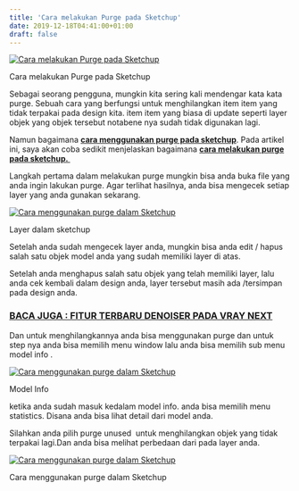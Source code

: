 ```yaml
---
title: 'Cara melakukan Purge pada Sketchup'
date: 2019-12-18T04:41:00+01:00
draft: false
---
```


[![Cara melakukan Purge pada Sketchup ](https://1.bp.blogspot.com/-vyj2dDwtfLc/XfmihNUO-KI/AAAAAAAAGl0/D1mPoDkVvL0fZhHW_wZ-yro_zwAUsdi4gCEwYBhgL/s640/su-opengraph.jpg "Cara melakukan Purge pada Sketchup ")](https://1.bp.blogspot.com/-vyj2dDwtfLc/XfmihNUO-KI/AAAAAAAAGl0/D1mPoDkVvL0fZhHW_wZ-yro_zwAUsdi4gCEwYBhgL/s1600/su-opengraph.jpg)

Cara melakukan Purge pada Sketchup 

  
Sebagai seorang pengguna, mungkin kita sering kali mendengar kata kata purge. Sebuah cara yang berfungsi untuk menghilangkan item item yang tidak terpakai pada design kita. item item yang biasa di update seperti layer objek yang objek tersebut notabene nya sudah tidak digunakan lagi. 

  

Namun bagaimana [**cara menggunakan purge pada sketchup**](https://zulfimuhammad98.blogspot.com/2019/12/cara-melakukan-purge-pada-sketchup.html). Pada artikel ini, saya akan coba sedikit menjelaskan bagaimana **[cara melakukan purge pada sketchup. ](https://zulfimuhammad98.blogspot.com/2019/12/cara-melakukan-purge-pada-sketchup.html)**

  

Langkah pertama dalam melakukan purge mungkin bisa anda buka file yang anda ingin lakukan purge. Agar terlihat hasilnya, anda bisa mengecek setiap layer yang anda gunakan sekarang. 

  

[![Cara menggunakan purge dalam Sketchup ](https://1.bp.blogspot.com/-G1P-bozulsc/Xfmc-cn5SDI/AAAAAAAAGko/bB-5d-7T2oA5VQh95Pp3aPHMAZEBMpjmQCLcBGAsYHQ/s320/Layer.png "Cara menggunakan purge dalam Sketchup ")](https://1.bp.blogspot.com/-G1P-bozulsc/Xfmc-cn5SDI/AAAAAAAAGko/bB-5d-7T2oA5VQh95Pp3aPHMAZEBMpjmQCLcBGAsYHQ/s1600/Layer.png)

  
Layer dalam sketchup

Setelah anda sudah mengecek layer anda, mungkin bisa anda edit / hapus salah satu objek model anda yang sudah memiliki layer di atas.  
  

Setelah anda menghapus salah satu objek yang telah memiliki layer, lalu anda cek kembali dalam design anda, layer tersebut masih ada /tersimpan pada design anda.  
  

### [BACA JUGA : FITUR TERBARU DENOISER PADA VRAY NEXT](https://zulfimuhammad98.blogspot.com/2019/10/fitur-terbaru-denoiser-vray-next.html)

  

Dan untuk menghilangkannya anda bisa menggunakan purge dan untuk step nya anda bisa memilih menu window lalu anda bisa memilih sub menu model info .

  

[![Cara menggunakan purge dalam Sketchup ](https://1.bp.blogspot.com/-bsju9iMrI_I/XfmeNwBmpMI/AAAAAAAAGk0/RLfgo-RAspI-1jrgrjP6HNcXalWXMEyKwCLcBGAsYHQ/s320/model%2Binfo.png "Cara menggunakan purge dalam Sketchup ")](https://1.bp.blogspot.com/-bsju9iMrI_I/XfmeNwBmpMI/AAAAAAAAGk0/RLfgo-RAspI-1jrgrjP6HNcXalWXMEyKwCLcBGAsYHQ/s1600/model%2Binfo.png)

Model Info

  

ketika anda sudah masuk kedalam model info. anda bisa memilih menu statistics. Disana anda bisa lihat detail dari model anda. 

  

Silahkan anda pilih purge unused  untuk menghilangkan objek yang tidak terpakai lagi.Dan anda bisa melihat perbedaan dari pada layer anda. 

  

[![Cara menggunakan purge dalam Sketchup ](https://1.bp.blogspot.com/-GvIuNKPjRPI/XfmfHhpcwXI/AAAAAAAAGlU/9JAYBxcYGHUjIbXBBmWIM3jwpj0xTf3NwCLcBGAsYHQ/s320/model%2Binfo%2B2.png "Cara menggunakan purge dalam Sketchup ")](https://1.bp.blogspot.com/-GvIuNKPjRPI/XfmfHhpcwXI/AAAAAAAAGlU/9JAYBxcYGHUjIbXBBmWIM3jwpj0xTf3NwCLcBGAsYHQ/s1600/model%2Binfo%2B2.png)

Cara menggunakan purge dalam Sketchup